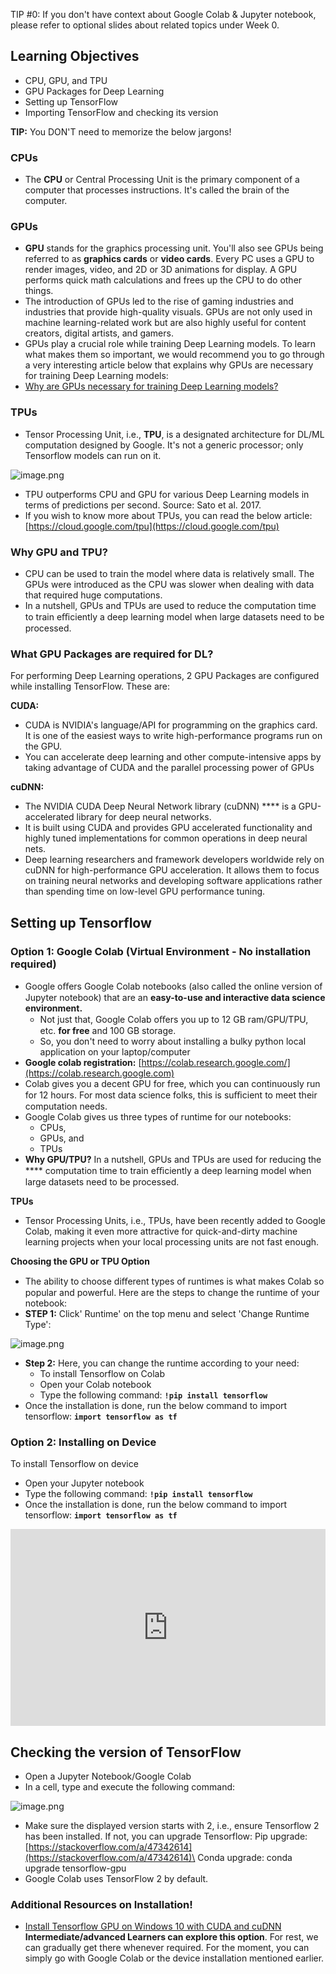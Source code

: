TIP #0: If you don't have context about Google Colab & Jupyter notebook, please refer to optional slides about related topics under Week 0.

## Learning Objectives

* CPU, GPU, and TPU
* GPU Packages for Deep Learning
* Setting up TensorFlow
* Importing TensorFlow and checking its version


**TIP:** You DON'T need to memorize the below jargons!

### CPUs

* The **CPU** or Central Processing Unit is the primary component of a computer that processes instructions. It's called the brain of the computer.

### GPUs

* **GPU** stands for the graphics processing unit. You'll also see GPUs being referred to as **graphics cards** or **video cards**. Every PC uses a GPU to render images, video, and 2D or 3D animations for display. A GPU performs quick math calculations and frees up the CPU to do other things.
* The introduction of GPUs led to the rise of gaming industries and industries that provide high-quality visuals. GPUs are not only used in machine learning-related work but are also highly useful for content creators, digital artists, and gamers.
* GPUs play a crucial role while training Deep Learning models. To learn what makes them so important, we would recommend you to go through a very interesting article below that explains why GPUs are necessary for training Deep Learning models:
* [Why are GPUs necessary for training Deep Learning models?](https://www.analyticsvidhya.com/blog/2017/05/gpus-necessary-for-deep-learning/)

### TPUs

* Tensor Processing Unit, i.e., **TPU**, is a designated architecture for DL/ML computation designed by Google. It's not a generic processor; only Tensorflow models can run on it.







![image.png](https://dphi-live.s3.amazonaws.com/media_uploads/image_243a7ce7dd614c6daa7cb2d6d31d27e9.png)







* TPU outperforms CPU and GPU for various Deep Learning models in terms of predictions per second. Source: Sato et al. 2017.
* If you wish to know more about TPUs, you can read the below article: [https://cloud.google.com/tpu](https://cloud.google.com/tpu)

### Why GPU and TPU?

* CPU can be used to train the model where data is relatively small. The GPUs were introduced as the CPU was slower when dealing with data that required huge computations.
* In a nutshell, GPUs and TPUs are used to reduce the computation time to train eﬃciently a deep learning model when large datasets need to be processed.

### What GPU Packages are required for DL?

For performing Deep Learning operations, 2 GPU Packages are configured while installing TensorFlow. These are:

**CUDA:**

* CUDA is NVIDIA's language/API for programming on the graphics card. It is one of the easiest ways to write high-performance programs run on the GPU.
* You can accelerate deep learning and other compute-intensive apps by taking advantage of CUDA and the parallel processing power of GPUs

**cuDNN:**&#x20;

* The NVIDIA CUDA Deep Neural Network library (cuDNN) **** is a GPU-accelerated library for deep neural networks.
* It is built using CUDA and provides GPU accelerated functionality and highly tuned implementations for common operations in deep neural nets.
* Deep learning researchers and framework developers worldwide rely on cuDNN for high-performance GPU acceleration. It allows them to focus on training neural networks and developing software applications rather than spending time on low-level GPU performance tuning.

## Setting up Tensorflow

### Option 1: Google Colab (Virtual Environment - No installation required)

* Google oﬀers Google Colab notebooks (also called the online version of Jupyter notebook) that are an **easy-to-use and interactive data science environment.**
  * Not just that, Google Colab oﬀers you up to 12 GB ram/GPU/TPU, etc. **for free** and 100 GB storage.
  * So, you don't need to worry about installing a bulky python local application on your laptop/computer
* **Google colab registration:** [https://colab.research.google.com/](https://colab.research.google.com)
* Colab gives you a decent GPU for free, which you can continuously run for 12 hours. For most data science folks, this is suﬃcient to meet their computation needs.
* Google Colab gives us three types of runtime for our notebooks:
  * CPUs,
  * GPUs, and
  * TPUs
* **Why GPU/TPU?** In a nutshell, GPUs and TPUs are used for reducing the **** computation time to train eﬃciently a deep learning model when large datasets need to be processed.

**TPUs**

* Tensor Processing Units, i.e., TPUs, have been recently added to Google Colab, making it even more attractive for quick-and-dirty machine learning projects when your local processing units are not fast enough.

**Choosing the GPU or TPU Option**

* The ability to choose diﬀerent types of runtimes is what makes Colab so popular and powerful. Here are the steps to change the runtime of your notebook:
* **STEP 1:** Click' Runtime' on the top menu and select 'Change Runtime Type':












![image.png](https://dphi-live.s3.amazonaws.com/media_uploads/image_bd3f6ddb7aae4ae88b07631f72052720.png)













* **Step 2:** Here, you can change the runtime according to your need:
  * To install Tensorflow on Colab
  * Open your Colab notebook
  * Type the following command: **`!pip install tensorflow`**
* Once the installation is done, run the below command to import tensorflow: **`import tensorflow as tf`**

### Option 2: Installing on Device

To install Tensorflow on device

* Open your Jupyter notebook
* Type the following command: **`!pip install tensorflow`**
* Once the installation is done, run the below command to import tensorflow: **`import tensorflow as tf`**














<iframe width="100%" height="315" src="https://youtube.com/embed/VC-EliTgMEM" title="YouTube video player" frameborder="0" allow="accelerometer; autoplay; clipboard-write; encrypted-media; gyroscope; picture-in-picture" allowfullscreen></iframe>















## Checking the version of TensorFlow

* Open a Jupyter Notebook/Google Colab
* In a cell, type and execute the following command:








![image.png](https://dphi-live.s3.amazonaws.com/media_uploads/image_3f37a8a4107c49709d8850e77d8768ca.png)








* Make sure the displayed version starts with 2, i.e., ensure Tensorflow 2 has been installed. If not, you can upgrade Tensorflow: Pip upgrade: [https://stackoverflow.com/a/47342614](https://stackoverflow.com/a/47342614)\
  Conda upgrade: conda upgrade tensorflow-gpu
* Google Colab uses TensorFlow 2 by default.

### Additional Resources on Installation!

* [Install Tensorflow GPU on Windows 10 with CUDA and cuDNN](https://www.youtube.com/watch?v=xQVOaTUm9lM)\
  **Intermediate/advanced Learners can explore this option**. For rest, we can gradually get there whenever required. For the moment, you can simply go with Google Colab or the device installation mentioned earlier.